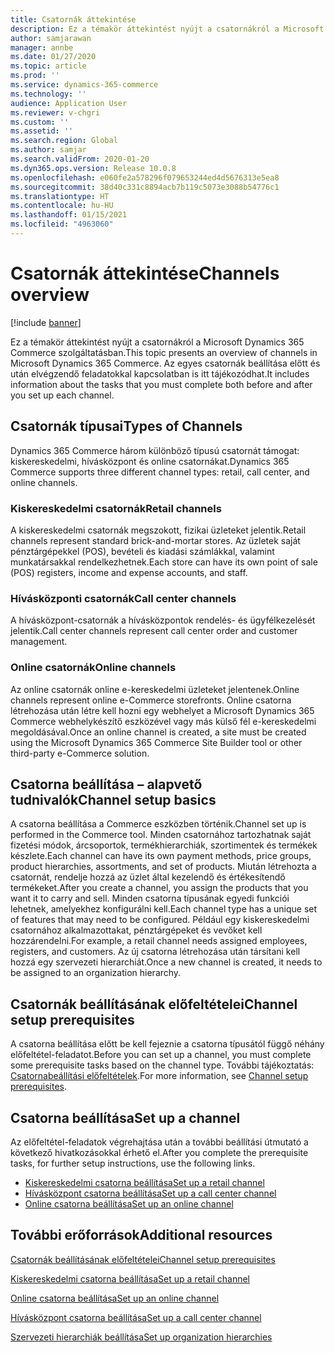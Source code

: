 ```yaml
---
title: Csatornák áttekintése
description: Ez a témakör áttekintést nyújt a csatornákról a Microsoft Dynamics 365 Commerce szolgáltatásban.
author: samjarawan
manager: annbe
ms.date: 01/27/2020
ms.topic: article
ms.prod: ''
ms.service: dynamics-365-commerce
ms.technology: ''
audience: Application User
ms.reviewer: v-chgri
ms.custom: ''
ms.assetid: ''
ms.search.region: Global
ms.author: samjar
ms.search.validFrom: 2020-01-20
ms.dyn365.ops.version: Release 10.0.8
ms.openlocfilehash: e060fe2a578296f079653244ed4d5676313e5ea8
ms.sourcegitcommit: 38d40c331c8894acb7b119c5073e3088b54776c1
ms.translationtype: HT
ms.contentlocale: hu-HU
ms.lasthandoff: 01/15/2021
ms.locfileid: "4963060"
---
```

# <a name="channels-overview"></a><span data-ttu-id="ace18-103">Csatornák áttekintése</span><span class="sxs-lookup"><span data-stu-id="ace18-103">Channels overview</span></span>


[!include [banner](includes/banner.md)]

<span data-ttu-id="ace18-104">Ez a témakör áttekintést nyújt a csatornákról a Microsoft Dynamics 365 Commerce szolgáltatásban.</span><span class="sxs-lookup"><span data-stu-id="ace18-104">This topic presents an overview of channels in Microsoft Dynamics 365 Commerce.</span></span> <span data-ttu-id="ace18-105">Az egyes csatornák beállítása előtt és után elvégzendő feladatokkal kapcsolatban is itt tájékozódhat.</span><span class="sxs-lookup"><span data-stu-id="ace18-105">It includes information about the tasks that you must complete both before and after you set up each channel.</span></span>

## <a name="types-of-channels"></a><span data-ttu-id="ace18-106">Csatornák típusai</span><span class="sxs-lookup"><span data-stu-id="ace18-106">Types of Channels</span></span>

<span data-ttu-id="ace18-107">Dynamics 365 Commerce három különböző típusú csatornát támogat: kiskereskedelmi, hívásközpont és online csatornákat.</span><span class="sxs-lookup"><span data-stu-id="ace18-107">Dynamics 365 Commerce supports three different channel types: retail, call center, and online channels.</span></span>

### <a name="retail-channels"></a><span data-ttu-id="ace18-108">Kiskereskedelmi csatornák</span><span class="sxs-lookup"><span data-stu-id="ace18-108">Retail channels</span></span>

<span data-ttu-id="ace18-109">A kiskereskedelmi csatornák megszokott, fizikai üzleteket jelentik.</span><span class="sxs-lookup"><span data-stu-id="ace18-109">Retail channels represent standard brick-and-mortar stores.</span></span> <span data-ttu-id="ace18-110">Az üzletek saját pénztárgépekkel (POS), bevételi és kiadási számlákkal, valamint munkatársakkal rendelkezhetnek.</span><span class="sxs-lookup"><span data-stu-id="ace18-110">Each store can have its own point of sale (POS) registers, income and expense accounts, and staff.</span></span> 

### <a name="call-center-channels"></a><span data-ttu-id="ace18-111">Hívásközponti csatornák</span><span class="sxs-lookup"><span data-stu-id="ace18-111">Call center channels</span></span>

<span data-ttu-id="ace18-112">A hívásközpont-csatornák a hívásközpontok rendelés- és ügyfélkezelését jelentik.</span><span class="sxs-lookup"><span data-stu-id="ace18-112">Call center channels represent call center order and customer management.</span></span>

### <a name="online-channels"></a><span data-ttu-id="ace18-113">Online csatornák</span><span class="sxs-lookup"><span data-stu-id="ace18-113">Online channels</span></span>

<span data-ttu-id="ace18-114">Az online csatornák online e-kereskedelmi üzleteket jelentenek.</span><span class="sxs-lookup"><span data-stu-id="ace18-114">Online channels represent online e-Commerce storefronts.</span></span> <span data-ttu-id="ace18-115">Online csatorna létrehozása után létre kell hozni egy webhelyet a Microsoft Dynamics 365 Commerce webhelykészítő eszközével vagy más külső fél e-kereskedelmi megoldásával.</span><span class="sxs-lookup"><span data-stu-id="ace18-115">Once an online channel is created, a site must be created using the Microsoft Dynamics 365 Commerce Site Builder tool or other third-party e-Commerce solution.</span></span>

## <a name="channel-setup-basics"></a><span data-ttu-id="ace18-116">Csatorna beállítása – alapvető tudnivalók</span><span class="sxs-lookup"><span data-stu-id="ace18-116">Channel setup basics</span></span>

<span data-ttu-id="ace18-117">A csatorna beállítása a Commerce eszközben történik.</span><span class="sxs-lookup"><span data-stu-id="ace18-117">Channel set up is performed in the Commerce tool.</span></span> <span data-ttu-id="ace18-118">Minden csatornához tartozhatnak saját fizetési módok, árcsoportok, termékhierarchiák, szortimentek és termékek készlete.</span><span class="sxs-lookup"><span data-stu-id="ace18-118">Each channel can have its own payment methods, price groups, product hierarchies, assortments, and set of products.</span></span> <span data-ttu-id="ace18-119">Miután létrehozta a csatornát, rendelje hozzá az üzlet által kezelendő és értékesítendő termékeket.</span><span class="sxs-lookup"><span data-stu-id="ace18-119">After you create a channel, you assign the products that you want it to carry and sell.</span></span> <span data-ttu-id="ace18-120">Minden csatorna típusának egyedi funkciói lehetnek, amelyekhez konfigurálni kell.</span><span class="sxs-lookup"><span data-stu-id="ace18-120">Each channel type has a unique set of features that may need to be configured.</span></span> <span data-ttu-id="ace18-121">Például egy kiskereskedelmi csatornához alkalmazottakat, pénztárgépeket és vevőket kell hozzárendelni.</span><span class="sxs-lookup"><span data-stu-id="ace18-121">For example, a retail channel needs assigned employees, registers, and customers.</span></span> <span data-ttu-id="ace18-122">Az új csatorna létrehozása után társítani kell hozzá egy szervezeti hierarchiát.</span><span class="sxs-lookup"><span data-stu-id="ace18-122">Once a new channel is created, it needs to be assigned to an organization hierarchy.</span></span>

## <a name="channel-setup-prerequisites"></a><span data-ttu-id="ace18-123">Csatornák beállításának előfeltételei</span><span class="sxs-lookup"><span data-stu-id="ace18-123">Channel setup prerequisites</span></span>

<span data-ttu-id="ace18-124">A csatorna beállítása előtt be kell fejeznie a csatorna típusától függő néhány előfeltétel-feladatot.</span><span class="sxs-lookup"><span data-stu-id="ace18-124">Before you can set up a channel, you must complete some prerequisite tasks based on the channel type.</span></span> <span data-ttu-id="ace18-125">További tájékoztatás: [Csatornabeállítási előfeltételek](channels-prerequisites.md).</span><span class="sxs-lookup"><span data-stu-id="ace18-125">For more information, see [Channel setup prerequisites](channels-prerequisites.md).</span></span>

## <a name="set-up-a-channel"></a><span data-ttu-id="ace18-126">Csatorna beállítása</span><span class="sxs-lookup"><span data-stu-id="ace18-126">Set up a channel</span></span>

<span data-ttu-id="ace18-127">Az előfeltétel-feladatok végrehajtása után a további beállítási útmutató a következő hivatkozásokkal érhető el.</span><span class="sxs-lookup"><span data-stu-id="ace18-127">After you complete the prerequisite tasks, for further setup instructions, use the following links.</span></span>

- [<span data-ttu-id="ace18-128">Kiskereskedelmi csatorna beállítása</span><span class="sxs-lookup"><span data-stu-id="ace18-128">Set up a retail channel</span></span>](channel-setup-retail.md)
- [<span data-ttu-id="ace18-129">Hívásközpont csatorna beállítása</span><span class="sxs-lookup"><span data-stu-id="ace18-129">Set up a call center channel</span></span>](channel-setup-callcenter.md)
- [<span data-ttu-id="ace18-130">Online csatorna beállítása</span><span class="sxs-lookup"><span data-stu-id="ace18-130">Set up an online channel</span></span>](channel-setup-online.md)

<!--
## Post-channel configuration

After you create a channel, you may need to complete some of the below tasks:

- [Add channel to an organizational hierarchy](add-channel-org-hierarchy.md)
- Set up fulfillment groups. (LINK TBD)
- Configure the POS registers for the store. (LINK TBD)
- Assign product assortments to the store. (LINK TBD)
- Process assortments to generate the list of products that are included in the assortment and to make the products available in the retail store. (LINK TBD)
- Send data such as number sequences, hardware profiles, and POS screen layouts to the Retail POS registers.(LINK TBD)
- Publish the retail store to send store data to Retail POS. (LINK TBD)
- Run the jobs to send the store data to Retail POS. (LINK TBD)
-->

## <a name="additional-resources"></a><span data-ttu-id="ace18-131">További erőforrások</span><span class="sxs-lookup"><span data-stu-id="ace18-131">Additional resources</span></span>

[<span data-ttu-id="ace18-132">Csatornák beállításának előfeltételei</span><span class="sxs-lookup"><span data-stu-id="ace18-132">Channel setup prerequisites</span></span>](channels-prerequisites.md)

[<span data-ttu-id="ace18-133">Kiskereskedelmi csatorna beállítása</span><span class="sxs-lookup"><span data-stu-id="ace18-133">Set up a retail channel</span></span>](channel-setup-retail.md)
    
[<span data-ttu-id="ace18-134">Online csatorna beállítása</span><span class="sxs-lookup"><span data-stu-id="ace18-134">Set up an online channel</span></span>](channel-setup-online.md)

[<span data-ttu-id="ace18-135">Hívásközpont csatorna beállítása</span><span class="sxs-lookup"><span data-stu-id="ace18-135">Set up a call center channel</span></span>](channel-setup-callcenter.md)

[<span data-ttu-id="ace18-136">Szervezeti hierarchiák beállítása</span><span class="sxs-lookup"><span data-stu-id="ace18-136">Set up organization hierarchies</span></span>](channels-org-hierarchies.md)
